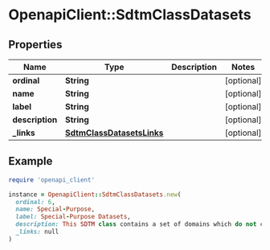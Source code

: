 # OpenapiClient::SdtmClassDatasets

## Properties

| Name | Type | Description | Notes |
| ---- | ---- | ----------- | ----- |
| **ordinal** | **String** |  | [optional] |
| **name** | **String** |  | [optional] |
| **label** | **String** |  | [optional] |
| **description** | **String** |  | [optional] |
| **_links** | [**SdtmClassDatasetsLinks**](SdtmClassDatasetsLinks.md) |  | [optional] |

## Example

```ruby
require 'openapi_client'

instance = OpenapiClient::SdtmClassDatasets.new(
  ordinal: 6,
  name: Special-Purpose,
  label: Special-Purpose Datasets,
  description: This SDTM class contains a set of domains which do not conform to the Findings, Events or Interventions observation classes. The domains included are DM, CO, SE and SV. (Source: CDISC Controlled Terminology, GNRLOBSC, C103377, 2018-06-29),
  _links: null
)
```

